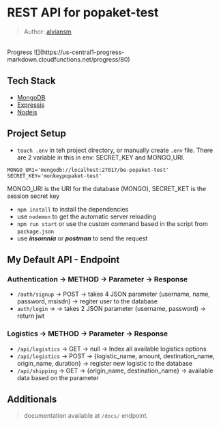 # REST API for popaket-test

> Author: [alviansm](github.com/alviansm)
<br>
Progress
![](https://us-central1-progress-markdown.cloudfunctions.net/progress/80) 

## Tech Stack
- [MongoDB](https://www.mongodb.com/)
- [Expressjs](https://expressjs.com/)
- [Nodejs](https://nodejs.org/en/)

## Project Setup
- `touch .env` in teh project directory, or manually create `.env` file. There are 2 variable in this in env: SECRET_KEY and MONGO_URI.
```
MONGO_URI='mongodb://localhost:27017/be-popaket-test'
SECRET_KEY='monkeypopaket-test'
```
MONGO_URI is the URI for the database (MONGO), SECRET_KET is the session secret key
- `npm install` to install the dependencies
- use `nodemon` to get the automatic server reloading
- `npm run start` or use the custom command based in the script from `package.json`
- use ***insomnia*** or ***postman*** to send the request

## My Default API - Endpoint
### Authentication -> METHOD -> Parameter -> Response
- `/auth/signup` -> POST -> takes 4 JSON parameter (username, name, password, msisdn) -> regiter user to the database
- `auth/login` -> -> takes 2 JSON parameter (username, password) -> return jwt

### Logistics -> METHOD -> Parameter -> Response
- `/api/logistics` -> GET -> null -> Index all available logistics options
- `/api/logistics` -> POST -> {logistic_name, amount, destination_name, origin_name, duration} -> register new logistic to the database
- `/api/shipping` -> GET -> {origin_name, destination_name} -> available data based on the parameter

## Additionals
> documentation available at `/docs/` endpoint.